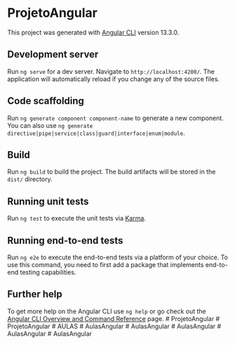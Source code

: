 # ProjetoAngular

This project was generated with [Angular CLI](https://github.com/angular/angular-cli) version 13.3.0.

## Development server

Run `ng serve` for a dev server. Navigate to `http://localhost:4200/`. The application will automatically reload if you change any of the source files.

## Code scaffolding

Run `ng generate component component-name` to generate a new component. You can also use `ng generate directive|pipe|service|class|guard|interface|enum|module`.

## Build

Run `ng build` to build the project. The build artifacts will be stored in the `dist/` directory.

## Running unit tests

Run `ng test` to execute the unit tests via [Karma](https://karma-runner.github.io).

## Running end-to-end tests

Run `ng e2e` to execute the end-to-end tests via a platform of your choice. To use this command, you need to first add a package that implements end-to-end testing capabilities.

## Further help

To get more help on the Angular CLI use `ng help` or go check out the [Angular CLI Overview and Command Reference](https://angular.io/cli) page.
#   P r o j e t o A n g u l a r    
 #   P r o j e t o A n g u l a r  
 #   A U L A S  
 #   A u l a s A n g u l a r  
 #   A u l a s A n g u l a r  
 #   A u l a s A n g u l a r  
 #   A u l a s A n g u l a r  
 #   A u l a s A n g u l a r  
 